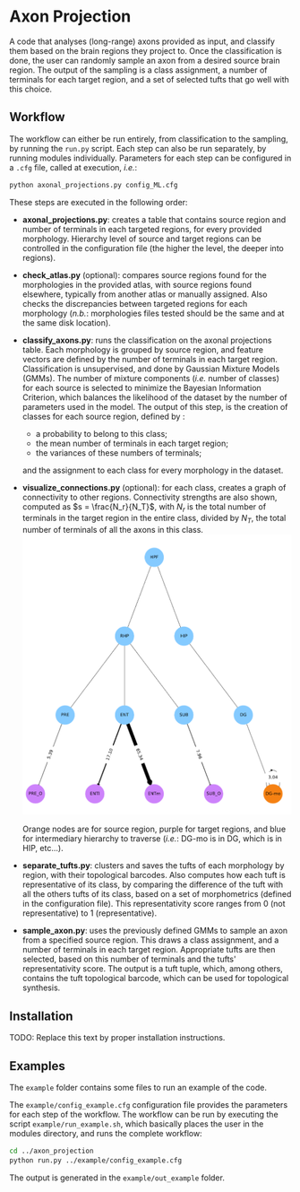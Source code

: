 # Axon Projection

A code that analyses (long-range) axons provided as input, and classify them based on the brain regions they project to. Once the classification is done, the user can randomly sample an axon from a desired source brain region. The output of the sampling is a class assignment, a number of terminals for each target region, and a set of selected tufts that go well with this choice.

## Workflow

The workflow can either be run entirely, from classification to the sampling, by running the `run.py` script. Each step can also be run separately, by running modules individually.
Parameters for each step can be configured in a `.cfg` file, called at execution, *i.e.*:
```bash
python axonal_projections.py config_ML.cfg
```

These steps are executed in the following order:
- **axonal_projections.py**: creates a table that contains source region and number of terminals in each targeted regions, for every provided morphology. Hierarchy level of source and target regions can be controlled in the configuration file (the higher the level, the deeper into regions).
- **check_atlas.py** (optional): compares source regions found for the morphologies in the provided atlas, with source regions found elsewhere, typically from another atlas or manually assigned. Also checks the discrepancies between targeted regions for each morphology (*n.b.*: morphologies files tested should be the same and at the same disk location).
- **classify_axons.py**: runs the classification on the axonal projections table. Each morphology is grouped by source region, and feature vectors are defined by the number of terminals in each target region. Classification is unsupervised, and done by Gaussian Mixture Models (GMMs). The number of mixture components (*i.e.* number of classes) for each source is selected to minimize the Bayesian Information Criterion, which balances the likelihood of the dataset by the number of parameters used in the model.
The output of this step, is the creation of classes for each source region, defined by :
    - a probability to belong to this class;
    - the mean number of terminals in each target region;
    - the variances of these numbers of terminals;

  and the assignment to each class for every morphology in the dataset.
- **visualize_connections.py** (optional): for each class, creates a graph of connectivity to other regions. Connectivity strengths are also shown, computed as $s = \frac{N_r}{N_T}$, with $N_r$ is the total number of terminals in the target region in the entire class, divided by $N_T$, the total number of terminals of all the axons in this class. ![Example graph.](./docs/graph_example.png)

    Orange nodes are for source region, purple for target regions, and blue for intermediary hierarchy to traverse (*i.e.*: DG-mo is in DG, which is in HIP, etc...).
- **separate_tufts.py**: clusters and saves the tufts of each morphology by region, with their topological barcodes. Also computes how each tuft is representative of its class, by comparing the difference of the tuft with all the others tufts of its class, based on a set of morphometrics (defined in the configuration file). This representativity score ranges from 0 (not representative) to 1 (representative).
- **sample_axon.py**: uses the previously defined GMMs to sample an axon from a specified source region. This draws a class assignment, and a number of terminals in each target region. Appropriate tufts are then selected, based on this number of terminals and the tufts' representativity score. The output is a tuft tuple, which, among others, contains the tuft topological barcode, which can be used for topological synthesis.

## Installation

TODO: Replace this text by proper installation instructions.


## Examples

The `example` folder contains some files to run an example of the code.

The `example/config_example.cfg` configuration file provides the parameters for each step of the workflow. The workflow can be run by executing the script `example/run_example.sh`, which basically places the user in the modules directory, and runs the complete workflow:
```bash
cd ../axon_projection
python run.py ../example/config_example.cfg
```

The output is generated in the `example/out_example` folder.
